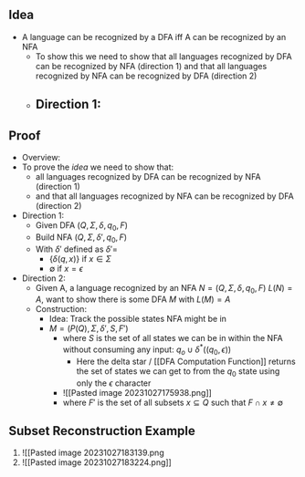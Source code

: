 ## Idea
- A language can be recognized by a DFA iff A can be recognized by an NFA
	- To show this we need to show that all languages recognized by DFA can be recognized by NFA (direction 1) and that all languages recognized by NFA can be recognized by DFA (direction 2)
	- Direction 1: 
		-
## Proof
- Overview:
-  To prove the *idea* we need to show that:
	- all languages recognized by DFA can be recognized by NFA (direction 1) 
	- and that all languages recognized by NFA can be recognized by DFA (direction 2)
- Direction 1: 
	- Given DFA $(Q, \Sigma, \delta, q_{0}, F)$ 
	- Build NFA $(Q, \Sigma, \delta ', q_{0}, F)$
	- With $\delta'$ defined as $\delta ' =$
		- $\{ \delta(q,x) \}$ if $x \in \Sigma$
		- $\emptyset$ if $x=\epsilon$
- Direction 2: 
	- Given A, a language recognized by an NFA $N = (Q, \Sigma, \delta, q_{0}, F)$ $L(N) = A$, want to show there is some DFA $M$ with $L(M) = A$ 
	- Construction: 
		- Idea: Track the possible states NFA might be in
		- $M = (P(Q), \Sigma, \delta', S, F')$
			- where $S$ is the set of all states we can be in within the NFA without consuming any input: $q_{o} \cup \delta^*((q_{0}, \epsilon))$ 
				- Here the delta star /  [[DFA Computation Function]] returns the set of states we can get to from the $q_{0}$ state using only the $\epsilon$ character
			- ![[Pasted image 20231027175938.png]]
			- where $F'$ is the set of all subsets $x \subseteq Q$ such that $F \cap x \neq \emptyset$

## Subset Reconstruction Example
1. ![[Pasted image 20231027183139.png
2. ![[Pasted image 20231027183224.png]]